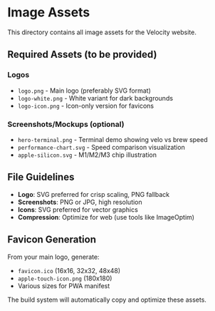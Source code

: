 # Image Assets

This directory contains all image assets for the Velocity website.

## Required Assets (to be provided)

### Logos
- `logo.png` - Main logo (preferably SVG format)
- `logo-white.png` - White variant for dark backgrounds
- `logo-icon.png` - Icon-only version for favicons

### Screenshots/Mockups (optional)
- `hero-terminal.png` - Terminal demo showing velo vs brew speed
- `performance-chart.svg` - Speed comparison visualization
- `apple-silicon.svg` - M1/M2/M3 chip illustration

## File Guidelines

- **Logo**: SVG preferred for crisp scaling, PNG fallback
- **Screenshots**: PNG or JPG, high resolution
- **Icons**: SVG preferred for vector graphics
- **Compression**: Optimize for web (use tools like ImageOptim)

## Favicon Generation

From your main logo, generate:
- `favicon.ico` (16x16, 32x32, 48x48)
- `apple-touch-icon.png` (180x180)
- Various sizes for PWA manifest

The build system will automatically copy and optimize these assets.
